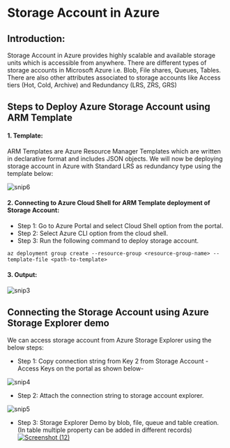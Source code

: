 # Storage Account in Azure

## Introduction: 
Storage Account in Azure provides highly scalable and available storage units which is accessible from anywhere. There are different types of storage accounts in Microsoft Azure i.e. Blob, File shares, Queues, Tables. There are also other attributes associated to storage accounts like Access tiers (Hot, Cold, Archive) and Redundancy (LRS, ZRS, GRS)

## Steps to Deploy Azure Storage Account using ARM Template

#### 1. Template:

ARM Templates are Azure Resource Manager Templates which are written in declarative format and includes JSON objects.
We will now be deploying storage account in Azure with Standard LRS as redundancy type using the template below:

![snip6](https://user-images.githubusercontent.com/24872414/85270654-417d1800-b497-11ea-9271-c46e891a9f2f.PNG)


#### 2. Connecting to Azure Cloud Shell for ARM Template deployment of Storage Account:

- Step 1: Go to Azure Portal and select Cloud Shell option from the portal.
- Step 2: Select Azure CLI option from the cloud shell.
- Step 3: Run the following command to deploy storage account.

`az deployment group create --resource-group <resource-group-name> --template-file <path-to-template>`

#### 3. Output:

![snip3](https://user-images.githubusercontent.com/24872414/85196471-0395bd80-b2f8-11ea-86d9-8ec7caededf9.PNG)

## Connecting the Storage Account using Azure Storage Explorer demo
We can access storage account from Azure Storage Explorer using the below steps:

- Step 1: Copy connection string from Key 2 from Storage Account - Access Keys on the portal as shown below-

![snip4](https://user-images.githubusercontent.com/24872414/85196573-a9e1c300-b2f8-11ea-9ff4-afb9cd55530b.PNG)
- Step 2: Attach the connection string to storage account explorer.

![snip5](https://user-images.githubusercontent.com/24872414/85196660-66d41f80-b2f9-11ea-92f6-5b7d4faa94f0.PNG)
- Step 3: Storage Explorer Demo by blob, file, queue and table creation. (In table multiple property can be added in different records)
[
![Screenshot (12)](https://user-images.githubusercontent.com/24872414/85196669-73587800-b2f9-11ea-98ea-a9e01fa1d6fb.png)
](url)
